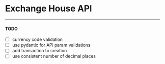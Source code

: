 # Exchange House API

---

#### TODO

- [ ] currency code validation
- [ ] use pydantic for API param validations
- [ ] add transaction to creation
- [ ] use consistent number of decimal places
